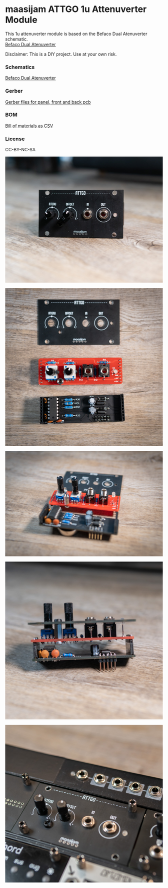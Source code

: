 <h1>maasijam ATTGO 1u Attenuverter Module</h1>

This 1u attenuverter module is based on the Befaco Dual Atenuverter schematic.
<br />[Befaco Dual Atenuverter](https://www.befaco.org/en/dual-atenuverter/)

Disclaimer: This is a DIY project. Use at your own risk.


<h3>Schematics</h3>

[Befaco Dual Atenuverter](https://www.befaco.org/dual-atenuverter/)

<h3>Gerber</h3>

[Gerber files for panel, front and back pcb](gerber/)

<h3>BOM</h3>

[Bill of materials as CSV](BOM_attgo_v002_2020-12-27_13-56-19.csv)

<h3>License</h3>
CC-BY-NC-SA




![maasijam attgo module](images/DSC03062.jpg)

![maasijam attgo module](images/DSC03066.jpg)

![maasijam attgo module](images/DSC03067.jpg)

![maasijam attgo module](images/DSC03064.jpg)

![maasijam attgo module](images/DSC03060.jpg)
